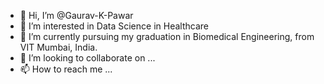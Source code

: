 - 👋 Hi, I’m @Gaurav-K-Pawar
- 👀 I’m interested in Data Science in Healthcare 
- 🌱 I’m currently pursuing my graduation in Biomedical Engineering, from VIT Mumbai, India.
- 💞️ I’m looking to collaborate on ...
- 📫 How to reach me ...

<!---
Gaurav-K-Pawar/Gaurav-K-Pawar is a ✨ special ✨ repository because its `README.md` (this file) appears on your GitHub profile.
You can click the Preview link to take a look at your changes.
--->
